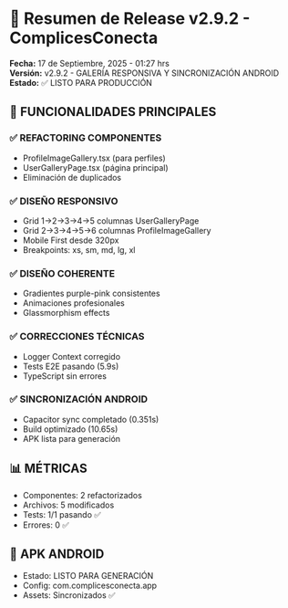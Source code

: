 # 🚀 Resumen de Release v2.9.2 - ComplicesConecta

**Fecha:** 17 de Septiembre, 2025 - 01:27 hrs  
**Versión:** v2.9.2 - GALERÍA RESPONSIVA Y SINCRONIZACIÓN ANDROID  
**Estado:** ✅ LISTO PARA PRODUCCIÓN

## 🎯 FUNCIONALIDADES PRINCIPALES

### ✅ REFACTORING COMPONENTES
- ProfileImageGallery.tsx (para perfiles)
- UserGalleryPage.tsx (página principal)
- Eliminación de duplicados

### ✅ DISEÑO RESPONSIVO
- Grid 1→2→3→4→5 columnas UserGalleryPage
- Grid 2→3→4→5→6 columnas ProfileImageGallery
- Mobile First desde 320px
- Breakpoints: xs, sm, md, lg, xl

### ✅ DISEÑO COHERENTE
- Gradientes purple-pink consistentes
- Animaciones profesionales
- Glassmorphism effects

### ✅ CORRECCIONES TÉCNICAS
- Logger Context corregido
- Tests E2E pasando (5.9s)
- TypeScript sin errores

### ✅ SINCRONIZACIÓN ANDROID
- Capacitor sync completado (0.351s)
- Build optimizado (10.65s)
- APK lista para generación

## 📊 MÉTRICAS
- Componentes: 2 refactorizados
- Archivos: 5 modificados
- Tests: 1/1 pasando ✅
- Errores: 0 ✅

## 📱 APK ANDROID
- Estado: LISTO PARA GENERACIÓN
- Config: com.complicesconecta.app
- Assets: Sincronizados ✅
